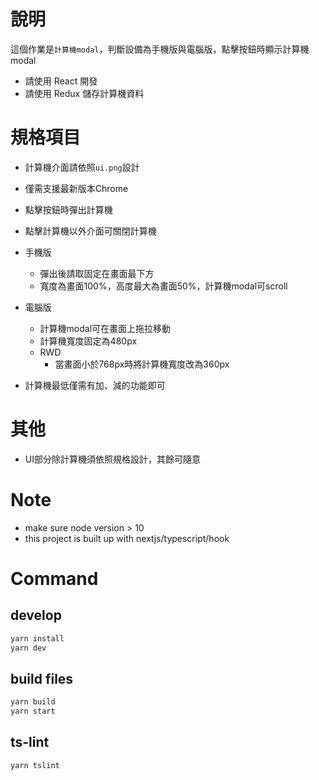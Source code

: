 # 說明
這個作業是`計算機modal`，判斷設備為手機版與電腦版，點擊按鈕時顯示計算機modal

- 請使用 React 開發
- 請使用 Redux 儲存計算機資料

# 規格項目
- 計算機介面請依照`ui.png`設計

- 僅需支援最新版本Chrome
- 點擊按鈕時彈出計算機
- 點擊計算機以外介面可關閉計算機

- 手機版
  - 彈出後請取固定在畫面最下方
  - 寬度為畫面100%，高度最大為畫面50%，計算機modal可scroll

- 電腦版
  - 計算機modal可在畫面上拖拉移動
  - 計算機寬度固定為480px
  - RWD
    - 當畫面小於768px時將計算機寬度改為360px
- 計算機最低僅需有加、減的功能即可

# 其他
- UI部分除計算機須依照規格設計，其餘可隨意


# Note
* make sure node version > 10
* this project is built up with nextjs/typescript/hook

# Command

## develop

``` sh
yarn install
yarn dev
```

## build files
```sh
yarn build
yarn start
```

## ts-lint
```sh
yarn tslint
```
